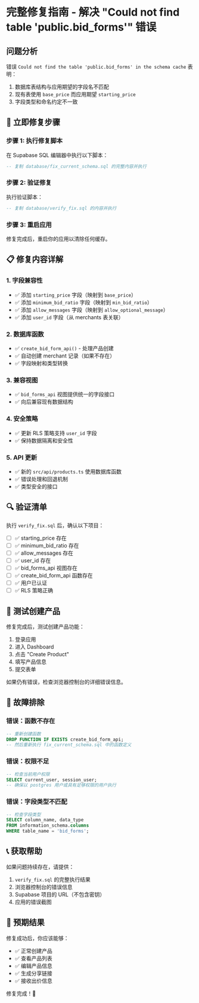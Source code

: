 # 完整修复指南 - 解决 "Could not find table 'public.bid_forms'" 错误

## 问题分析

错误 `Could not find the table 'public.bid_forms' in the schema cache` 表明：
1. 数据库表结构与应用期望的字段名不匹配
2. 现有表使用 `base_price` 而应用期望 `starting_price`
3. 字段类型和命名约定不一致

## 🚀 立即修复步骤

### 步骤 1: 执行修复脚本

在 Supabase SQL 编辑器中执行以下脚本：

```sql
-- 复制 database/fix_current_schema.sql 的完整内容并执行
```

### 步骤 2: 验证修复

执行验证脚本：

```sql
-- 复制 database/verify_fix.sql 的内容并执行
```

### 步骤 3: 重启应用

修复完成后，重启你的应用以清除任何缓存。

## 📋 修复内容详解

### 1. 字段兼容性
- ✅ 添加 `starting_price` 字段（映射到 `base_price`）
- ✅ 添加 `minimum_bid_ratio` 字段（映射到 `min_bid_ratio`）
- ✅ 添加 `allow_messages` 字段（映射到 `allow_optional_message`）
- ✅ 添加 `user_id` 字段（从 merchants 表关联）

### 2. 数据库函数
- ✅ `create_bid_form_api()` - 处理产品创建
- ✅ 自动创建 merchant 记录（如果不存在）
- ✅ 字段映射和类型转换

### 3. 兼容视图
- ✅ `bid_forms_api` 视图提供统一的字段接口
- ✅ 向后兼容现有数据结构

### 4. 安全策略
- ✅ 更新 RLS 策略支持 `user_id` 字段
- ✅ 保持数据隔离和安全性

### 5. API 更新
- ✅ 新的 `src/api/products.ts` 使用数据库函数
- ✅ 错误处理和回退机制
- ✅ 类型安全的接口

## 🔍 验证清单

执行 `verify_fix.sql` 后，确认以下项目：

- [ ] ✅ starting_price 存在
- [ ] ✅ minimum_bid_ratio 存在  
- [ ] ✅ allow_messages 存在
- [ ] ✅ user_id 存在
- [ ] ✅ bid_forms_api 视图存在
- [ ] ✅ create_bid_form_api 函数存在
- [ ] ✅ 用户已认证
- [ ] ✅ RLS 策略正确

## 🧪 测试创建产品

修复完成后，测试创建产品功能：

1. 登录应用
2. 进入 Dashboard
3. 点击 "Create Product" 
4. 填写产品信息
5. 提交表单

如果仍有错误，检查浏览器控制台的详细错误信息。

## 🔧 故障排除

### 错误：函数不存在
```sql
-- 重新创建函数
DROP FUNCTION IF EXISTS create_bid_form_api;
-- 然后重新执行 fix_current_schema.sql 中的函数定义
```

### 错误：权限不足
```sql
-- 检查当前用户权限
SELECT current_user, session_user;
-- 确保以 postgres 用户或具有足够权限的用户执行
```

### 错误：字段类型不匹配
```sql
-- 检查字段类型
SELECT column_name, data_type 
FROM information_schema.columns 
WHERE table_name = 'bid_forms';
```

## 📞 获取帮助

如果问题持续存在，请提供：

1. `verify_fix.sql` 的完整执行结果
2. 浏览器控制台的错误信息
3. Supabase 项目的 URL（不包含密钥）
4. 应用的错误截图

## 🎯 预期结果

修复成功后，你应该能够：
- ✅ 正常创建产品
- ✅ 查看产品列表
- ✅ 编辑产品信息
- ✅ 生成分享链接
- ✅ 接收出价信息

修复完成！🎉